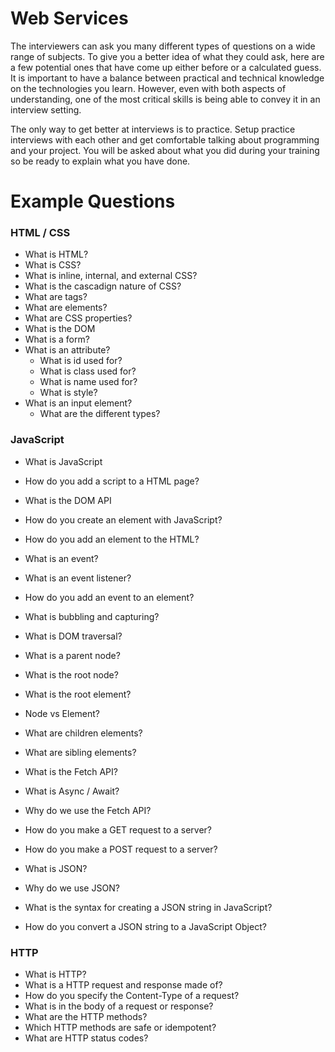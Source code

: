 # Web Services

The interviewers can ask you many different types of questions on a wide range of subjects. To give you a better idea of what they could ask, here are a few potential ones that have come up either before or a calculated guess. It is important to have a balance between practical and technical knowledge on the technologies you learn. However, even with both aspects of understanding, one of the most critical skills is being able to convey it in an interview setting.

The only way to get better at interviews is to practice. Setup practice interviews with each other and get comfortable talking about programming and your project. You will be asked about what you did during your training so be ready to explain what you have done.

# Example Questions

### HTML / CSS
- What is HTML?
- What is CSS?
- What is inline, internal, and external CSS?
- What is the cascadign nature of CSS?
- What are tags?
- What are elements?
- What are CSS properties?
- What is the DOM
- What is a form?
- What is an attribute?
  - What is id used for?
  - What is class used for?
  - What is name used for?
  - What is style?
- What is an input element?
  - What are the different types?


### JavaScript
- What is JavaScript
- How do you add a script to a HTML page?
- What is the DOM API
- How do you create an element with JavaScript?
- How do you add an element to the HTML?
- What is an event?
- What is an event listener?
- How do you add an event to an element?
- What is bubbling and capturing?


- What is DOM traversal?
- What is a parent node?
- What is the root node?
- What is the root element?
- Node vs Element?
- What are children elements?
- What are sibling elements?


- What is the Fetch API?
- What is Async / Await?
- Why do we use the Fetch API?
- How do you make a GET request to a server?
- How do you make a POST request to a server?


- What is JSON?
- Why do we use JSON?
- What is the syntax for creating a JSON string in JavaScript?
- How do you convert a JSON string to a JavaScript Object?


### HTTP
- What is HTTP?
- What is a HTTP request and response made of?
- How do you specify the Content-Type of a request?
- What is in the body of a request or response?
- What are the HTTP methods?
- Which HTTP methods are safe or idempotent?
- What are HTTP status codes?
